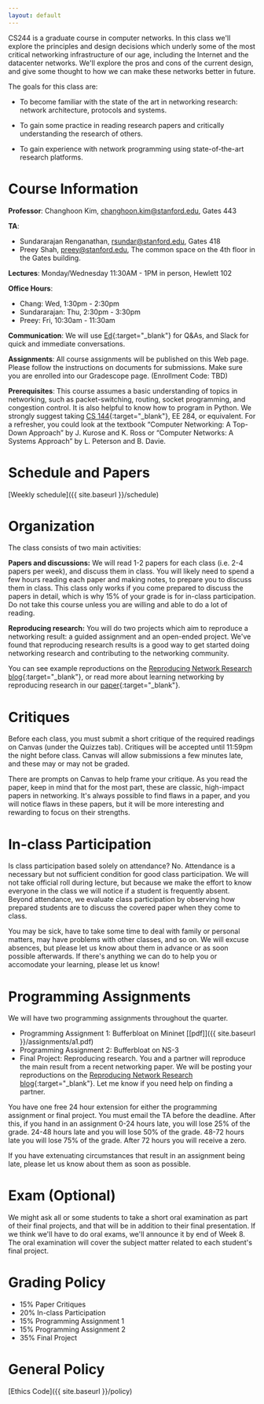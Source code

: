 ```yaml
---
layout: default
---
```


CS244 is a graduate course in computer networks. In this class we'll explore the principles and design decisions which underly some of the most critical networking infrastructure of our age, including the Internet and the datacenter networks. We'll explore the pros and cons of the current design, and give some thought to how we can make these networks better in future.

The goals for this class are:

* To become familiar with the state of the art in networking research: network architecture, protocols and systems.

* To gain some practice in reading research papers and critically understanding the research of others.

* To gain experience with network programming using state-of-the-art research platforms.

# Course Information

**Professor**: Changhoon Kim, changhoon.kim@stanford.edu, Gates 443

**TA**: 

* Sundararajan Renganathan, rsundar@stanford.edu, Gates 418
* Preey Shah, preey@stanford.edu, The common space on the 4th floor in the Gates building.

**Lectures**: Monday/Wednesday 11:30AM - 1PM in person, Hewlett 102

**Office Hours**: 

* Chang: Wed, 1:30pm - 2:30pm
* Sundararajan: Thu, 2:30pm - 3:30pm
* Preey: Fri, 10:30am - 11:30am

**Communication**: We will use [Ed](https://edstem.org/us/courses/21621/discussion/){:target="_blank"} for Q&As, and Slack for quick and immediate conversations. 

**Assignments**: All course assignments will be published on this Web page. Please follow the instructions on documents for submissions. Make sure you are enrolled into our Gradescope page. (Enrollment Code: TBD)

**Prerequisites**: This course assumes a basic understanding of topics in networking, such as packet-switching, routing, socket programming, and congestion control. It is also helpful to know how to program in Python. We strongly suggest taking [CS 144](https://cs144.github.io/){:target="_blank"}, EE 284, or equivalent. For a refresher, you could look at the textbook “Computer Networking: A Top-Down Approach” by J. Kurose and K. Ross or “Computer Networks: A Systems Approach” by L. Peterson and B. Davie.

# Schedule and Papers

[Weekly schedule]({{ site.baseurl }}/schedule)

# Organization

The class consists of two main activities:

**Papers and discussions:** We will read 1-2 papers for each class (i.e. 2-4 papers per week), and discuss them in class. You will likely need to spend a few hours reading each paper and making notes, to prepare you to discuss them in class. This class only works if you come prepared to discuss the papers in detail, which is why 15\% of your grade is for in-class participation. Do not take this course unless you are willing and able to do a lot of reading.

**Reproducing research:** You will do two projects which aim to reproduce a networking result: a guided assignment and an open-ended project. We've found that reproducing research results is a good way to get started doing networking research and contributing to the networking community.

You can see example reproductions on the [Reproducing Network Research blog](https://reproducingnetworkresearch.wordpress.com/){:target="_blank"}, or read more about learning networking by reproducing research in our [paper](papers/learning-networking-research-by-reproducing.pdf){:target="_blank"}.

# Critiques

Before each class, you must submit a short critique of the required readings on Canvas (under the Quizzes tab). Critiques will be accepted until 11:59pm the night before class. Canvas will allow submissions a few minutes late, and these may or may not be graded.

There are prompts on Canvas to help frame your critique. As you read the paper, keep in mind that for the most part, these are classic, high-impact papers in networking. It's always possible to find flaws in a paper, and you will notice flaws in these papers, but it will be more interesting and rewarding to focus on their strengths.

# In-class Participation

Is class participation based solely on attendance? No. Attendance is a necessary but not sufficient condition for good class participation. We will not take official roll during lecture, but because we make the effort to know everyone in the class we will notice if a student is frequently absent. Beyond attendance, we evaluate class participation by observing how prepared students are to discuss the covered paper when they come to class.

You may be sick, have to take some time to deal with family or personal matters, may have problems with other classes, and so on. We will excuse absences, but please let us know about them in advance or as soon possible afterwards. If there's anything we can do to help you or accomodate your learning, please let us know!

# Programming Assignments

We will have two programming assignments throughout the quarter.

* Programming Assignment 1: Bufferbloat on Mininet [[pdf]]({{ site.baseurl }}/assignments/a1.pdf)
* Programming Assignment 2: Bufferbloat on NS-3
* Final Project: Reproducing research. You and a partner will reproduce the main result from a recent networking paper. We will be posting your reproductions on the [Reproducing Network Research blog](https://reproducingnetworkresearch.wordpress.com/){:target="_blank"}. Let me know if you need help on finding a partner.

You have one free 24 hour extension for either the programming assignment or final project. You must email the TA before the deadline. After this, if you hand in an assignment 0-24 hours late, you will lose 25% of the grade. 24-48 hours late and you will lose 50% of the grade. 48-72 hours late you will lose 75% of the grade. After 72 hours you will receive a zero.

If you have extenuating circumstances that result in an assignment being late, please let us know about them as soon as possible.

# Exam (Optional)

We might ask all or some students to take a short oral examination as part of their final projects, and that will be in addition to their final presentation. If we think we'll have to do oral exams, we'll announce it by end of Week 8. The oral examination will cover the subject matter related to each student's final project.

# Grading Policy

* 15% Paper Critiques
* 20% In-class Participation
* 15% Programming Assignment 1
* 15% Programming Assignment 2
* 35% Final Project

# General Policy

[Ethics Code]({{ site.baseurl }}/policy)

